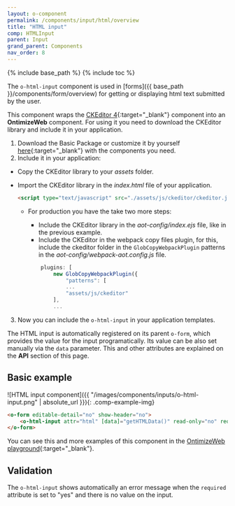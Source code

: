 ```yaml
---
layout: o-component
permalink: /components/input/html/overview
title: "HTML input"
comp: HTMLInput
parent: Input
grand_parent: Components
nav_order: 8
---
```


{% include base_path %}
{% include toc %}

The `o-html-input` component is used in [forms]({{ base_path }}/components/form/overview) for getting or displaying html text submitted by the user.

This component wraps the [CKEditor 4](https://ckeditor.com/ckeditor-4/){:target="_blank"} component into an **OntimizeWeb** component. For using it you need to download the CKEditor library and include it in your application.

1. Download the Basic Package or customize it by yourself [here](https://ckeditor.com/ckeditor-4/download/){:target="_blank"} with the components you need.
2. Include it in your application:
  * Copy the CKEditor library to your *assets* folder.
  * Import the CKEditor library in the *index.html* file of your application.

    ```html
    <script type="text/javascript" src="./assets/js/ckeditor/ckeditor.js"></script>
    ```

    * For production you have the take two more steps:
        * Include the CKEditor library in the *aot-config/index.ejs* file, like in the previous example.
        * Include the CKEditor in the webpack copy files plugin, for this, include the ckeditor folder in the `GlobCopyWebpackPlugin` patterns in the *aot-config/webpack-aot.config.js* file.

        ```javascript
            plugins: [
                new GlobCopyWebpackPlugin({
                    "patterns": [
                    ...
                    "assets/js/ckeditor"
                ],
                ...
        ```

3. Now you can include the `o-html-input` in your application templates.

The HTML input is automatically registered on its parent `o-form`, which provides the value for the input programatically. Its value can be also set manually via the `data` parameter. This and other attributes are explained on the **API** section of this page.

## Basic example
![HTML input component]({{ "/images/components/inputs/o-html-input.png" | absolute_url }}){: .comp-example-img}

```html
<o-form editable-detail="no" show-header="no">
    <o-html-input attr="html" [data]="getHTMLData()" read-only="no" required="yes"></o-html-input>
</o-form>
```
You can see this and more examples of this component in the [OntimizeWeb playground]({{site.playgroundurl}}/main/inputs/html){:target="_blank"}.

## Validation
The `o-html-input` shows automatically an error message when the `required` attribute is set to "yes" and there is no value on the input.
